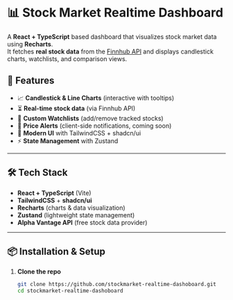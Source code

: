 # 📊 Stock Market Realtime Dashboard

A **React + TypeScript** based dashboard that visualizes stock market data using **Recharts**.  
It fetches **real stock data** from the [Finnhub API](https://finnhub.io/) and displays candlestick charts, watchlists, and comparison views.

## 🚀 Features

- 📈 **Candlestick & Line Charts** (interactive with tooltips)
- ⏳ **Real-time stock data** (via Finnhub API)
- 📝 **Custom Watchlists** (add/remove tracked stocks)
- 🔔 **Price Alerts** (client-side notifications, coming soon)
- 🎨 **Modern UI** with TailwindCSS + shadcn/ui
- ⚡ **State Management** with Zustand

---

## 🛠 Tech Stack

- **React + TypeScript** (Vite)
- **TailwindCSS** + **shadcn/ui**
- **Recharts** (charts & data visualization)
- **Zustand** (lightweight state management)
- **Alpha Vantage API** (free stock data provider)

---

## 📦 Installation & Setup

1. **Clone the repo**
   ```bash
   git clone https://github.com/stockmarket-realtime-dashoboard.git
   cd stockmarket-realtime-dashoboard
   ```
